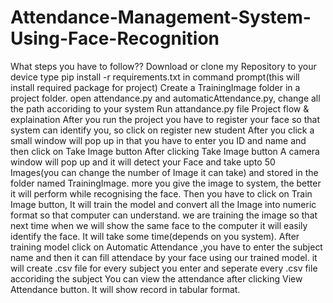 # Attendance-Management-System-Using-Face-Recognition
What steps you have to follow??
Download or clone my Repository to your device
type pip install -r requirements.txt in command prompt(this will install required package for project)
Create a TrainingImage folder in a project folder.
open attendance.py and automaticAttendance.py, change all the path accoriding to your system
Run attandance.py file
Project flow & explaination
After you run the project you have to register your face so that system can identify you, so click on register new student
After you click a small window will pop up in that you have to enter you ID and name and then click on Take Image button
After clicking Take Image button A camera window will pop up and it will detect your Face and take upto 50 Images(you can change the number of Image it can take) and stored in the folder named TrainingImage. more you give the image to system, the better it will perform while recognising the face.
Then you have to click on Train Image button, It will train the model and convert all the Image into numeric format so that computer can understand. we are training the image so that next time when we will show the same face to the computer it will easily identify the face.
It will take some time(depends on you system).
After training model click on Automatic Attendance ,you have to enter the subject name and then it can fill attendace by your face using our trained model.
it will create .csv file for every subject you enter and seperate every .csv file accoriding the subject
You can view the attendance after clicking View Attendance button. It will show record in tabular format.
